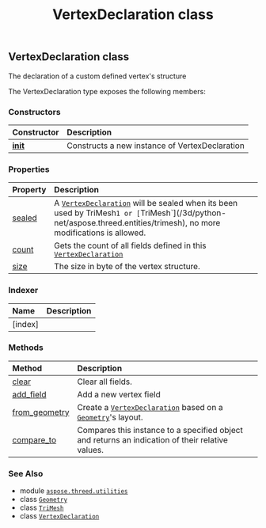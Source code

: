 ﻿---
title: VertexDeclaration class
second_title: Aspose.3D for Python via .NET API References
description: 
type: docs
weight: 210
url: /aspose.threed.utilities/vertexdeclaration/
is_root: false
---

## VertexDeclaration class

The declaration of a custom defined vertex's structure



The VertexDeclaration type exposes the following members:

### Constructors
| Constructor | Description |
| :- | :- |
| [__init__](/3d/python-net/aspose.threed.utilities/vertexdeclaration/__init__/#) | Constructs a new instance of VertexDeclaration |


### Properties
| Property | Description |
| :- | :- |
| [sealed](/3d/python-net/aspose.threed.utilities/vertexdeclaration/sealed) | A [`VertexDeclaration`](/3d/python-net/aspose.threed.utilities/vertexdeclaration) will be sealed when its been used by TriMesh`1 or [`TriMesh`](/3d/python-net/aspose.threed.entities/trimesh), no more modifications is allowed. |
| [count](/3d/python-net/aspose.threed.utilities/vertexdeclaration/count) | Gets the count of all fields defined in this [`VertexDeclaration`](/3d/python-net/aspose.threed.utilities/vertexdeclaration) |
| [size](/3d/python-net/aspose.threed.utilities/vertexdeclaration/size) | The size in byte of the vertex structure. |


### Indexer
| Name | Description |
| :- | :- |
| [index] |  |


### Methods
| Method | Description |
| :- | :- |
| [clear](/3d/python-net/aspose.threed.utilities/vertexdeclaration/clear/#) | Clear all fields. |
| [add_field](/3d/python-net/aspose.threed.utilities/vertexdeclaration/add_field/#aspose.threed.utilities.VertexFieldDataType-aspose.threed.utilities.VertexFieldSemantic-int-str) | Add a new vertex field |
| [from_geometry](/3d/python-net/aspose.threed.utilities/vertexdeclaration/from_geometry/#aspose.threed.entities.Geometry-bool) | Create a [`VertexDeclaration`](/3d/python-net/aspose.threed.utilities/vertexdeclaration) based on a [`Geometry`](/3d/python-net/aspose.threed.entities/geometry)'s layout. |
| [compare_to](/3d/python-net/aspose.threed.utilities/vertexdeclaration/compare_to/#aspose.threed.utilities.VertexDeclaration) | Compares this instance to a specified object and returns an indication of their relative values. |



### See Also
* module [`aspose.threed.utilities`](..)
* class [`Geometry`](/3d/python-net/aspose.threed.entities/geometry)
* class [`TriMesh`](/3d/python-net/aspose.threed.entities/trimesh)
* class [`VertexDeclaration`](/3d/python-net/aspose.threed.utilities/vertexdeclaration)
